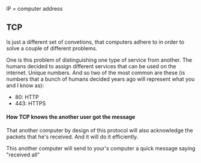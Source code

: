 IP = computer address

## TCP

Is just a different set of convetions, that computers adhere to in order to solve a couple of different problems.

One is this problem of distinguishing one type of service from another.
The humans decided to assign different services that can be used on the internet. Unique numbers.
And so two of the most common are these (is numbers that a bunch of humans decided years ago will represent what you and I know as):

- 80: HTTP
- 443: HTTPS

#### How TCP knows the another user got the message

That another computer by design of this protocol will also acknowledge the packets that he's received. And it will do it efficiently.

This another computer will send to your's computer a quick message saying "received all"